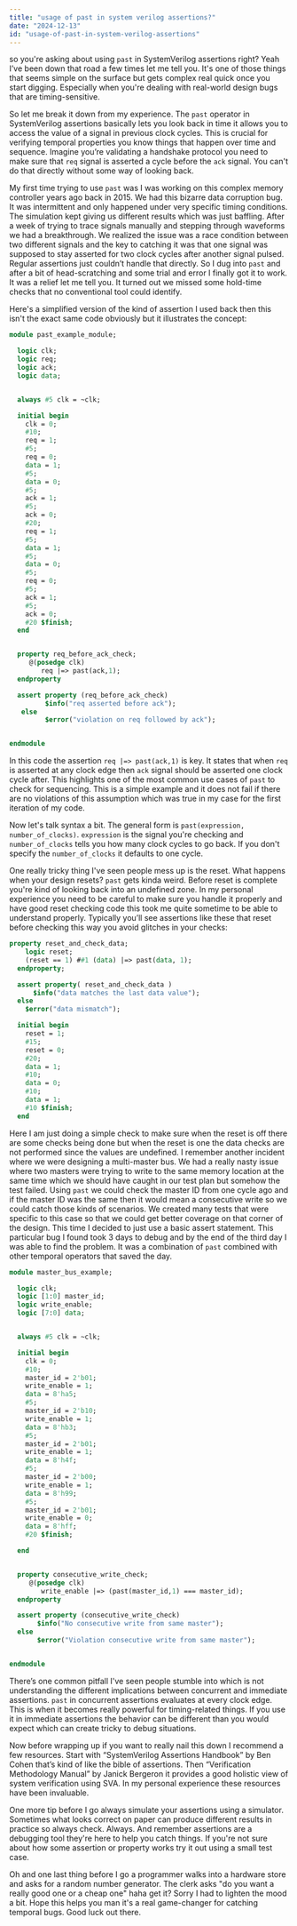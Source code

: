 ```yaml
---
title: "usage of past in system verilog assertions?"
date: "2024-12-13"
id: "usage-of-past-in-system-verilog-assertions"
---
```


 so you're asking about using `past` in SystemVerilog assertions right? Yeah I’ve been down that road a few times let me tell you. It's one of those things that seems simple on the surface but gets complex real quick once you start digging. Especially when you're dealing with real-world design bugs that are timing-sensitive.

So let me break it down from my experience. The `past` operator in SystemVerilog assertions basically lets you look back in time it allows you to access the value of a signal in previous clock cycles. This is crucial for verifying temporal properties you know things that happen over time and sequence. Imagine you’re validating a handshake protocol you need to make sure that `req` signal is asserted a cycle before the `ack` signal. You can't do that directly without some way of looking back.

My first time trying to use `past` was I was working on this complex memory controller years ago back in 2015. We had this bizarre data corruption bug. It was intermittent and only happened under very specific timing conditions. The simulation kept giving us different results which was just baffling. After a week of trying to trace signals manually and stepping through waveforms we had a breakthrough. We realized the issue was a race condition between two different signals and the key to catching it was that one signal was supposed to stay asserted for two clock cycles after another signal pulsed. Regular assertions just couldn’t handle that directly. So I dug into `past` and after a bit of head-scratching and some trial and error I finally got it to work. It was a relief let me tell you. It turned out we missed some hold-time checks that no conventional tool could identify.

Here's a simplified version of the kind of assertion I used back then this isn't the exact same code obviously but it illustrates the concept:

```systemverilog
module past_example_module;

  logic clk;
  logic req;
  logic ack;
  logic data;


  always #5 clk = ~clk;

  initial begin
    clk = 0;
    #10;
    req = 1;
    #5;
    req = 0;
    data = 1;
    #5;
    data = 0;
    #5;
    ack = 1;
    #5;
    ack = 0;
    #20;
    req = 1;
    #5;
    data = 1;
    #5;
    data = 0;
    #5;
    req = 0;
    #5;
    ack = 1;
    #5;
    ack = 0;
    #20 $finish;
  end


  property req_before_ack_check;
     @(posedge clk)
        req |=> past(ack,1);
  endproperty

  assert property (req_before_ack_check)
         $info("req asserted before ack");
   else
         $error("violation on req followed by ack");


endmodule
```
In this code the assertion `req |=> past(ack,1)` is key. It states that when `req` is asserted at any clock edge then `ack` signal should be asserted one clock cycle after. This highlights one of the most common use cases of `past` to check for sequencing. This is a simple example and it does not fail if there are no violations of this assumption which was true in my case for the first iteration of my code.

Now let's talk syntax a bit. The general form is `past(expression, number_of_clocks)`. `expression` is the signal you're checking and `number_of_clocks` tells you how many clock cycles to go back. If you don't specify the `number_of_clocks` it defaults to one cycle.

One really tricky thing I've seen people mess up is the reset. What happens when your design resets? `past` gets kinda weird. Before reset is complete you're kind of looking back into an undefined zone. In my personal experience you need to be careful to make sure you handle it properly and have good reset checking code this took me quite sometime to be able to understand properly. Typically you’ll see assertions like these that reset before checking this way you avoid glitches in your checks:

```systemverilog
property reset_and_check_data;
    logic reset;
    (reset == 1) ##1 (data) |=> past(data, 1);
  endproperty;

  assert property( reset_and_check_data )
      $info("data matches the last data value");
  else
    $error("data mismatch");

  initial begin
    reset = 1;
    #15;
    reset = 0;
    #20;
    data = 1;
    #10;
    data = 0;
    #10;
    data = 1;
    #10 $finish;
  end

```

Here I am just doing a simple check to make sure when the reset is off there are some checks being done but when the reset is one the data checks are not performed since the values are undefined. I remember another incident where we were designing a multi-master bus. We had a really nasty issue where two masters were trying to write to the same memory location at the same time which we should have caught in our test plan but somehow the test failed. Using `past` we could check the master ID from one cycle ago and if the master ID was the same then it would mean a consecutive write so we could catch those kinds of scenarios. We created many tests that were specific to this case so that we could get better coverage on that corner of the design. This time I decided to just use a basic assert statement. This particular bug I found took 3 days to debug and by the end of the third day I was able to find the problem. It was a combination of `past` combined with other temporal operators that saved the day.

```systemverilog
module master_bus_example;

  logic clk;
  logic [1:0] master_id;
  logic write_enable;
  logic [7:0] data;


  always #5 clk = ~clk;

  initial begin
    clk = 0;
    #10;
    master_id = 2'b01;
    write_enable = 1;
    data = 8'ha5;
    #5;
    master_id = 2'b10;
    write_enable = 1;
    data = 8'hb3;
    #5;
    master_id = 2'b01;
    write_enable = 1;
    data = 8'h4f;
    #5;
    master_id = 2'b00;
    write_enable = 1;
    data = 8'h99;
    #5;
    master_id = 2'b01;
    write_enable = 0;
    data = 8'hff;
    #20 $finish;

  end


  property consecutive_write_check;
     @(posedge clk)
        write_enable |=> (past(master_id,1) === master_id);
  endproperty

  assert property (consecutive_write_check)
       $info("No consecutive write from same master");
  else
       $error("Violation consecutive write from same master");


endmodule
```

There’s one common pitfall I've seen people stumble into which is not understanding the different implications between concurrent and immediate assertions. `past` in concurrent assertions evaluates at every clock edge. This is when it becomes really powerful for timing-related things. If you use it in immediate assertions the behavior can be different than you would expect which can create tricky to debug situations.

Now before wrapping up if you want to really nail this down I recommend a few resources. Start with “SystemVerilog Assertions Handbook” by Ben Cohen that’s kind of like the bible of assertions. Then “Verification Methodology Manual” by Janick Bergeron it provides a good holistic view of system verification using SVA. In my personal experience these resources have been invaluable.

One more tip before I go always simulate your assertions using a simulator. Sometimes what looks correct on paper can produce different results in practice so always check. Always. And remember assertions are a debugging tool they're here to help you catch things. If you're not sure about how some assertion or property works try it out using a small test case.

Oh and one last thing before I go a programmer walks into a hardware store and asks for a random number generator. The clerk asks "do you want a really good one or a cheap one" haha get it? Sorry I had to lighten the mood a bit. Hope this helps you man it's a real game-changer for catching temporal bugs. Good luck out there.
